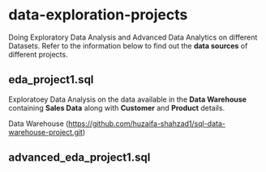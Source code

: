 # data-exploration-projects
Doing Exploratory Data Analysis and Advanced Data Analytics on different Datasets.
Refer to the information below to find out the **data sources** of different projects.

## eda_project1.sql
Exploratoey Data Analysis on the data available in the **Data Warehouse** containing **Sales Data** along with **Customer** and **Product** details. 

Data Warehouse (https://github.com/huzaifa-shahzad1/sql-data-warehouse-project.git)

## advanced_eda_project1.sql
